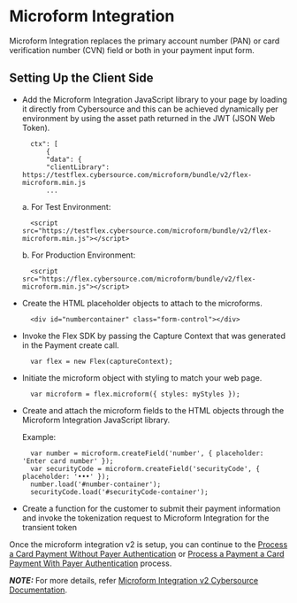 # Microform Integration

Microform Integration replaces the primary account number (PAN) or card verification number (CVN) field or both in your payment input form.

## Setting Up the Client Side

- Add the Microform Integration JavaScript library to your page by loading it directly from Cybersource and this can be achieved dynamically per environment by using the asset path returned in the JWT (JSON Web Token).

        ctx": [
            {
            "data": {
            "clientLibrary": https://testflex.cybersource.com/microform/bundle/v2/flex-microform.min.js
            ...

  a. For Test Environment:

        <script src="https://testflex.cybersource.com/microform/bundle/v2/flex-microform.min.js"></script>

  b. For Production Environment:

        <script src="https://flex.cybersource.com/microform/bundle/v2/flex-microform.min.js"></script>

- Create the HTML placeholder objects to attach to the microforms.

        <div id="numbercontainer" class="form-control"></div>

- Invoke the Flex SDK by passing the Capture Context that was generated in the Payment create call.

        var flex = new Flex(captureContext);

- Initiate the microform object with styling to match your web page.

        var microform = flex.microform({ styles: myStyles });

- Create and attach the microform fields to the HTML objects through the Microform Integration JavaScript library.

  Example:

        var number = microform.createField('number', { placeholder: 'Enter card number' });
        var securityCode = microform.createField('securityCode', { placeholder: '•••' });
        number.load('#number-container');
        securityCode.load('#securityCode-container');

- Create a function for the customer to submit their payment information and invoke the
  tokenization request to Microform Integration for the transient token

Once the microform integration v2 is setup, you can continue to the [Process a Card Payment Without Payer Authentication](Process-a-Card-Payment-Without-Payer-Authentication.md) or [Process a Payment a Card Payment With Payer Authentication](Process-a-Card-Payment-With-Payer-Authentication.md) process.

**_NOTE:_** For more details, refer [Microform Integration v2 Cybersource Documentation](https://developer.cybersource.com/docs/cybs/en-us/digital-accept-flex/developer/all/rest/digital-accept-flex/microform-integ-v2.html).